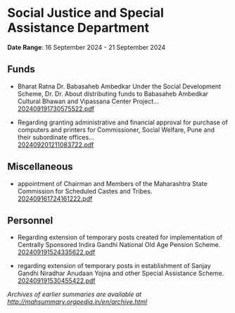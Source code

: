 # Social Justice and Special Assistance Department

**Date Range**: 16 September 2024 - 21 September 2024


## Funds
- Bharat Ratna Dr. Babasaheb Ambedkar Under the Social Development Scheme, Dr. Dr. About distributing funds to Babasaheb Ambedkar Cultural Bhawan and Vipassana Center Project...\
  [202409191730575522.pdf](https://gr.maharashtra.gov.in/Site/Upload/Government%20Resolutions/English/202409191730575522.pdf)

- Regarding granting administrative and financial approval for purchase of computers and printers for Commissioner, Social Welfare, Pune and their subordinate offices...\
  [202409201211083722.pdf](https://gr.maharashtra.gov.in/Site/Upload/Government%20Resolutions/English/202409201211083722.pdf)

## Miscellaneous
- appointment of Chairman and Members of the Maharashtra State Commission for Scheduled Castes and Tribes.\
  [202409161724161222.pdf](https://gr.maharashtra.gov.in/Site/Upload/Government%20Resolutions/English/202409161724161222.pdf)

## Personnel
- Regarding extension of temporary posts created for implementation of Centrally Sponsored Indira Gandhi National Old Age Pension Scheme.\
  [202409191524335622.pdf](https://gr.maharashtra.gov.in/Site/Upload/Government%20Resolutions/English/202409191524335622.pdf)

- regarding extension of temporary posts in establishment of Sanjay Gandhi Niradhar Anudaan Yojna and other Special Assistance Scheme.\
  [202409191530455422.pdf](https://gr.maharashtra.gov.in/Site/Upload/Government%20Resolutions/English/202409191530455422.pdf)


*Archives of earlier summaries are available at http://mahsummary.orgpedia.in/en/archive.html*